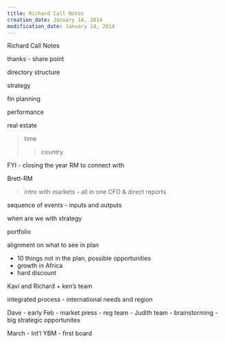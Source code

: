 ```yaml
---
title: Richard Call Notes
creation_date: January 14, 2014
modification_date: January 14, 2014
---
```



Richard Call Notes

thanks - share point

directory structure

strategy

fin planning

performance

real estate

> time
>> country

FYI - closing the year
RM to connect with 

Brett-RM
> intro with markets - all in one
> CFO & direct reports

sequence of events - inputs and outputs

when are we with strategy

portfolio

alignment on what to see in plan
- 10 things not in the plan, possible opportunities
- growth in Africa
- hard discount

Kavi and Richard + ken’s team

integrated process - international needs and region

Dave - early Feb - market press - reg team - Judith team - brainstorming - big strategic opportunites 

March - Int’l YBM - first board

